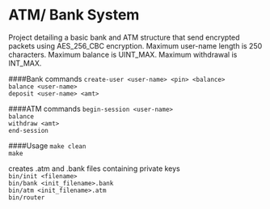 # ATM/ Bank System
Project detailing a basic bank and ATM structure that send encrypted packets using AES\_256\_CBC encryption.
Maximum user-name length is 250 characters. Maximum balance is UINT\_MAX. Maximum withdrawal is INT\_MAX.  

####Bank commands
`create-user <user-name> <pin> <balance>`<br/>
`balance <user-name>`<br/>
`deposit <user-name> <amt>`<br/>

####ATM commands
`begin-session <user-name>`<br/>
`balance`<br/>
`withdraw <amt>`<br/>
`end-session`<br/>

####Usage
`make clean`<br/>
`make`<br/>

creates .atm and .bank files containing private keys<br/>
`bin/init <filename>`<br/>
`bin/bank <init_filename>.bank`<br/>
`bin/atm <init_filename>.atm`<br/>
`bin/router`<br/>
